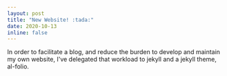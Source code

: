 ```yaml
---
layout: post
title: "New Website! :tada:"
date: 2020-10-13
inline: false
---
```


In order to facilitate a blog, and reduce the burden to develop and maintain my own website, I've delegated that workload to jekyll and a jekyll theme, al-folio.

